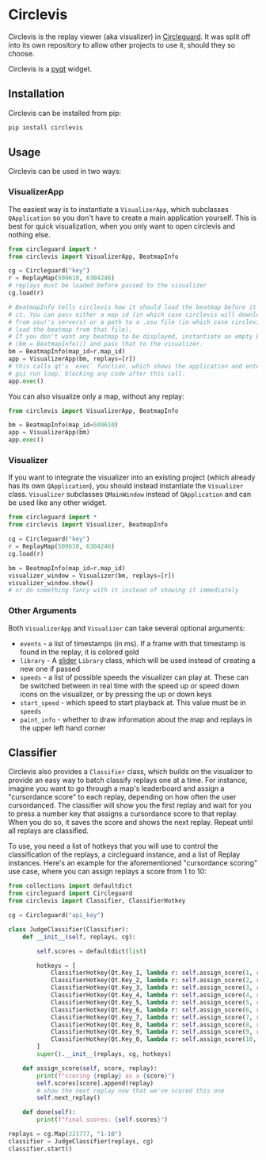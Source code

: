# Circlevis

Circlevis is the replay viewer (aka visualizer) in [Circleguard](https://github.com/circleguard/circleguard). It was split off into its own repository to allow other projects to use it, should they so choose.

Circlevis is a [pyqt](https://pypi.org/project/PyQt5/) widget.

## Installation

Circlevis can be installed from pip:

```bash
pip install circlevis
```

## Usage

Circlevis can be used in two ways:

### VisualizerApp

The easiest way is to instantiate a `VisualizerApp`, which subclasses `QApplication` so you don't have to create a main application yourself. This is best for quick visualization, when you only want to open circlevis and nothing else.

```python
from circleguard import *
from circlevis import VisualizerApp, BeatmapInfo

cg = Circleguard("key")
r = ReplayMap(509610, 6304246)
# replays must be loaded before passed to the visualizer
cg.load(r)

# BeatmapInfo tells circlevis how it should load the beatmap before it displays
# it. You can pass either a map id (in which case circlevis will download the map
# from osu!'s servers) or a path to a .osu file (in which case circlevis will
# load the beatmap from that file).
# If you don't want any beatmap to be displayed, instantiate an empty BeatmapInfo
# (bm = BeatmapInfo()) and pass that to the visualizer.
bm = BeatmapInfo(map_id=r.map_id)
app = VisualizerApp(bm, replays=[r])
# this calls qt's `exec` function, which shows the application and enters the
# gui run loop, blocking any code after this call.
app.exec()
```

You can also visualize only a map, without any replay:

```python
from circlevis import VisualizerApp, BeatmapInfo

bm = BeatmapInfo(map_id=509610)
app = VisualizerApp(bm)
app.exec()
```

### Visualizer

If you want to integrate the visualizer into an existing project (which already has its own `QApplication`), you should instead instantiate the `Visualizer` class. `Visualizer` subclasses `QMainWindow` instead of `QApplication` and can be used like any other widget.

```python
from circleguard import *
from circlevis import Visualizer, BeatmapInfo

cg = Circleguard("key")
r = ReplayMap(509610, 6304246)
cg.load(r)

bm = BeatmapInfo(map_id=r.map_id)
visualizer_window = Visualizer(bm, replays=[r])
visualizer_window.show()
# or do something fancy with it instead of showing it immediately
```

### Other Arguments

Both `VisualizerApp` and `Visualizer` can take several optional arguments:

* `events` - a list of timestamps (in ms). If a frame with that timestamp is found in the replay, it is colored gold
* `library` - A [slider](https://github.com/llllllllll/slider) `Library` class, which will be used instead of creating a new one if passed
* `speeds` - a list of possible speeds the visualizer can play at. These can be switched between in real time with the speed up or speed down icons on the visualizer, or by pressing the up or down keys
* `start_speed` - which speed to start playback at. This value must be in `speeds`
* `paint_info` - whether to draw information about the map and replays in the upper left hand corner

## Classifier

Circlevis also provides a `Classifier` class, which builds on the visualizer to provide an easy way to batch classify replays one at a time. For instance, imagine you want to go through a map's leaderboard and assign a "cursordance score" to each replay, depending on how often the user cursordanced. The classifier will show you the first replay and wait for you to press a number key that assigns a cursordance score to that replay. When you do so, it saves the score and shows the next replay. Repeat until all replays are classified.

To use, you need a list of hotkeys that you will use to control the classification of the replays, a circleguard instance, and a list of Replay instances. Here's an example for the aforementioned "cursordance scoring" use case, where you can assign replays a score from 1 to 10:

```python
from collections import defaultdict
from circleguard import Circleguard
from circlevis import Classifier, ClassifierHotkey

cg = Circleguard("api_key")

class JudgeClassifier(Classifier):
    def __init__(self, replays, cg):

        self.scores = defaultdict(list)

        hotkeys = [
            ClassifierHotkey(Qt.Key_1, lambda r: self.assign_score(1, r)),
            ClassifierHotkey(Qt.Key_2, lambda r: self.assign_score(2, r)),
            ClassifierHotkey(Qt.Key_3, lambda r: self.assign_score(3, r)),
            ClassifierHotkey(Qt.Key_4, lambda r: self.assign_score(4, r)),
            ClassifierHotkey(Qt.Key_5, lambda r: self.assign_score(5, r)),
            ClassifierHotkey(Qt.Key_6, lambda r: self.assign_score(6, r)),
            ClassifierHotkey(Qt.Key_7, lambda r: self.assign_score(7, r)),
            ClassifierHotkey(Qt.Key_8, lambda r: self.assign_score(8, r)),
            ClassifierHotkey(Qt.Key_9, lambda r: self.assign_score(9, r)),
            ClassifierHotkey(Qt.Key_0, lambda r: self.assign_score(10, r)),
        ]
        super().__init__(replays, cg, hotkeys)

    def assign_score(self, score, replay):
        print(f"scoring {replay} as a {score}")
        self.scores[score].append(replay)
        # show the next replay now that we've scored this one
        self.next_replay()

    def done(self):
        print(f"final scores: {self.scores}")

replays = cg.Map(221777, "1-10")
classifier = JudgeClassifier(replays, cg)
classifier.start()
```
